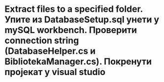 # Extract files to a specified folder. Упите из DatabaseSetup.sql унети у mySQL workbench. Проверити connection string (DatabaseHelper.cs и BibliotekaManager.cs). Покренути пројекат у visual studio
